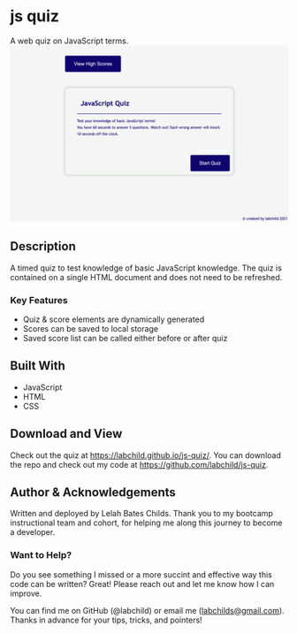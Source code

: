 # js quiz
A web quiz on JavaScript terms.
![js quiz preview](./assets/images/js-quiz-preview.png)

## Description
A timed quiz to test knowledge of basic JavaScript knowledge. The quiz is contained on a single HTML document and does not need to be refreshed.

### Key Features
* Quiz & score elements are dynamically generated
* Scores can be saved to local storage
* Saved score list can be called either before or after quiz

## Built With
* JavaScript
* HTML
* CSS

## Download and View
Check out the quiz at https://labchild.github.io/js-quiz/.
You can download the repo and check out my code at https://github.com/labchild/js-quiz.

## Author & Acknowledgements
Written and deployed by Lelah Bates Childs.
Thank you to my bootcamp instructional team and cohort, for helping me along this journey to become a developer.

### Want to Help?
Do you see something I missed or a more succint and effective way this code can be written? Great! Please reach out and let me know how I can improve.

You can find me on GitHub (@labchild) or email me (labchilds@gmail.com). Thanks in advance for your tips, tricks, and pointers!
